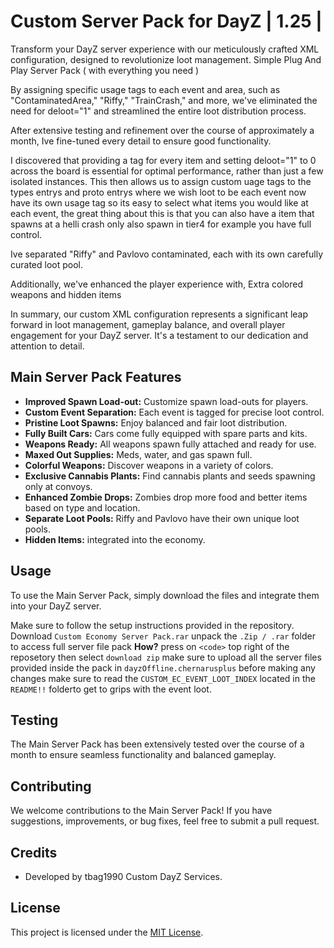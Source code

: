 # Custom Server Pack for DayZ | 1.25 |


Transform your DayZ server experience with our meticulously crafted XML configuration, designed to revolutionize loot management.
Simple Plug And Play Server Pack ( with everything you need )

By assigning specific usage tags to each event and area,
such as "ContaminatedArea," "Riffy," "TrainCrash," and more,
we've eliminated the need for deloot="1" and streamlined the entire loot distribution process.

After extensive testing and refinement over the course of approximately a month,
Ive fine-tuned every detail to ensure good functionality.

I discovered that providing a tag for every item and setting deloot="1" to 0 across the board is essential for optimal performance, rather than just a few isolated instances.
This then allows us to assign custom uage tags to the types entrys and proto entrys where we wish loot to be each event now have its own usage tag so its easy to select what items you would like at each event,
the great thing about this is that you can also have a item that spawns at a helli crash only also spawn in tier4 for example you have full control.

Ive separated "Riffy" and Pavlovo contaminated, each with its own carefully curated loot pool.

Additionally, we've enhanced the player experience with, Extra colored weapons and hidden items

In summary, our custom XML configuration represents a significant leap forward in loot management,
gameplay balance, and overall player engagement for your DayZ server. It's a testament to our dedication and attention to detail.

## Main Server Pack Features

- **Improved Spawn Load-out:** Customize spawn load-outs for players.
- **Custom Event Separation:** Each event is tagged for precise loot control.
- **Pristine Loot Spawns:** Enjoy balanced and fair loot distribution.
- **Fully Built Cars:** Cars come fully equipped with spare parts and kits.
- **Weapons Ready:** All weapons spawn fully attached and ready for use.
- **Maxed Out Supplies:** Meds, water, and gas spawn full.
- **Colorful Weapons:** Discover weapons in a variety of colors.
- **Exclusive Cannabis Plants:** Find cannabis plants and seeds spawning only at convoys.
- **Enhanced Zombie Drops:** Zombies drop more food and better items based on type and location.
- **Separate Loot Pools:** Riffy and Pavlovo have their own unique loot pools.
- **Hidden Items:** integrated into the economy.

## Usage

To use the Main Server Pack, simply download the files and integrate them into your DayZ server.

Make sure to follow the setup instructions provided in the repository.
Download `Custom Economy Server Pack.rar` unpack the `.Zip / .rar` folder to access full server file pack
**How?** press on `<code>` top right of the reposetory then select `download zip`
make sure to upload all the server files provided inside the pack in `dayzOffline.chernarusplus`
before making any changes make sure to read the `CUSTOM_EC_EVENT_LOOT_INDEX` located in the `README!!` folderto get to grips with the event loot.

## Testing

The Main Server Pack has been extensively tested over the course of a month to ensure seamless functionality and balanced gameplay.

## Contributing

We welcome contributions to the Main Server Pack! If you have suggestions, improvements, or bug fixes, feel free to submit a pull request.

## Credits

- Developed by tbag1990 Custom DayZ Services.

## License

This project is licensed under the [MIT License](LICENSE).
